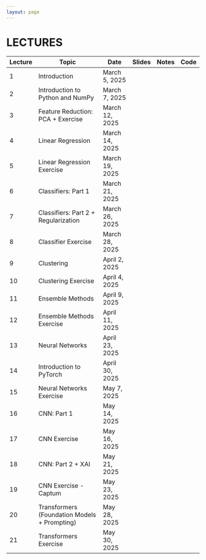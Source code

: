```yaml
---
layout: page
---
```


# LECTURES

| Lecture | Topic                                             | Date                | Slides | Notes | Code |
|---------|---------------------------------------------------|----------------------|--------|-------|------|
| 1       | Introduction                                      | March 5, 2025       |        |       |      |
| 2       | Introduction to Python and NumPy                  | March 7, 2025       |        |       |      |
| 3       | Feature Reduction: PCA + Exercise                 | March 12, 2025      |        |       |      |
| 4       | Linear Regression                                 | March 14, 2025      |        |       |      |
| 5       | Linear Regression Exercise                        | March 19, 2025      |        |       |      |
| 6       | Classifiers: Part 1                               | March 21, 2025      |        |       |      |
| 7       | Classifiers: Part 2 + Regularization              | March 26, 2025      |        |       |      |
| 8       | Classifier Exercise                               | March 28, 2025      |        |       |      |
| 9       | Clustering                                        | April 2, 2025       |        |       |      |
| 10      | Clustering Exercise                               | April 4, 2025       |        |       |      |
| 11      | Ensemble Methods                                  | April 9, 2025       |        |       |      |
| 12      | Ensemble Methods Exercise                         | April 11, 2025      |        |       |      |
| 13      | Neural Networks                                   | April 23, 2025      |        |       |      |
| 14      | Introduction to PyTorch                           | April 30, 2025      |        |       |      |
| 15      | Neural Networks Exercise                          | May 7, 2025         |        |       |      |
| 16      | CNN: Part 1                                       | May 14, 2025        |        |       |      |
| 17      | CNN Exercise                                      | May 16, 2025        |        |       |      |
| 18      | CNN: Part 2 + XAI                                 | May 21, 2025        |        |       |      |
| 19      | CNN Exercise - Captum                             | May 23, 2025        |        |       |      |
| 20      | Transformers (Foundation Models + Prompting)      | May 28, 2025        |        |       |      |
| 21      | Transformers Exercise                             | May 30, 2025        |        |       |      |

